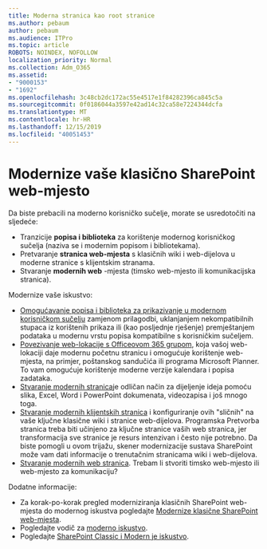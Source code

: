 ```yaml
---
title: Moderna stranica kao root stranice
ms.author: pebaum
author: pebaum
ms.audience: ITPro
ms.topic: article
ROBOTS: NOINDEX, NOFOLLOW
localization_priority: Normal
ms.collection: Adm_O365
ms.assetid:
- "9000153"
- "1692"
ms.openlocfilehash: 3c48cb2dc172ac55e4517e1f84282396ca845c5a
ms.sourcegitcommit: 0f0186044a3597e42ad14c32ca58e7224344dcfa
ms.translationtype: MT
ms.contentlocale: hr-HR
ms.lasthandoff: 12/15/2019
ms.locfileid: "40051453"
---
```

# <a name="modernize-your-classic-sharepoint-site"></a>Modernize vaše klasično SharePoint web-mjesto

Da biste prebacili na moderno korisničko sučelje, morate se usredotočiti na sljedeće:

- Tranzicije **popisa i biblioteka** za korištenje modernog korisničkog sučelja (naziva se i modernim popisom i bibliotekama).
- Pretvaranje **stranica web-mjesta** s klasičnih wiki i web-dijelova u moderne stranice s klijentskim stranama.
- Stvaranje **modernih web** -mjesta (timsko web-mjesto ili komunikacijska stranica).

Modernize vaše iskustvo:
- [Omogućavanje popisa i biblioteka za prikazivanje u modernom korisničkom sučelju](https://docs.microsoft.com/sharepoint/dev/transform/modernize-userinterface-lists-and-libraries) zamjenom prilagodbi, uklanjanjem nekompatibilnih stupaca iz korištenih prikaza ili (kao posljednje rješenje) premještanjem podataka u modernu vrstu popisa kompatibilne s korisničkim sučeljem.
- [Povezivanje web-lokacije s Officeovom 365 grupom](https://docs.microsoft.com/sharepoint/dev/transform/modernize-connect-to-office365-group), koja vašoj web-lokaciji daje modernu početnu stranicu i omogućuje korištenje web-mjesta, na primjer, poštanskog sandučića ili programa Microsoft Planner. To vam omogućuje korištenje moderne verzije kalendara i popisa zadataka.
- [Stvaranje modernih stranica](https://support.office.com/article/create-and-use-modern-pages-on-a-sharepoint-site-b3d46deb-27a6-4b1e-87b8-df851e503dec)je odličan način za dijeljenje ideja pomoću slika, Excel, Word i PowerPoint dokumenata, videozapisa i još mnogo toga.
- [Stvaranje modernih klijentskih stranica](https://docs.microsoft.com/sharepoint/dev/transform/modernize-userinterface-site-pages) i konfiguriranje ovih "sličnih" na vaše ključne klasične wiki i stranice web-dijelova. Programska Pretvorba stranica treba biti učinjeno za ključne stranice vaših web stranica, jer transformacija sve stranice je resurs intenzivan i često nije potrebno. Da biste pomogli u ovom trijažu, skener modernizacije sustava SharePoint može vam dati informacije o trenutačnim stranicama wiki i web-dijelova.
- [Stvaranje modernih web stranica](https://support.office.com/article/create-a-team-site-in-sharepoint-ef10c1e7-15f3-42a3-98aa-b5972711777d). Trebam li stvoriti timsko web-mjesto ili web-mjesto za komunikaciju?

Dodatne informacije: 
- Za korak-po-korak pregled moderniziranja klasičnih SharePoint web-mjesta do modernog iskustva pogledajte [Modernize klasične SharePoint web-mjesta](https://docs.microsoft.com/sharepoint/dev/transform/modernize-classic-sites).
- Pogledajte vodič za [moderno iskustvo](https://docs.microsoft.com/sharepoint/guide-to-sharepoint-modern-experience).
- Pogledajte [SharePoint Classic i Modern je iskustvo](https://support.office.com/article/sharepoint-classic-and-modern-experiences-5725c103-505d-4a6e-9350-300d3ec7d73f). 




